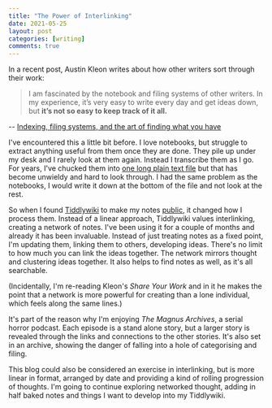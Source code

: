 ```yaml
---
title: "The Power of Interlinking"
date: 2021-05-25
layout: post
categories: [writing]
comments: true
---
```


In a recent post, Austin Kleon writes about how other writers sort through their work:

> I am fascinated by the notebook and filing systems of other writers. In my experience, it’s very easy to write every day and get ideas down, but **it’s not so easy to keep track of it all.**
<figcaption class="figure-caption text-right"> -- <a href="https://austinkleon.com/2021/05/20/indexing-filing-systems-and-the-art-of-finding-what-you-have">Indexing, filing systems, and the art of finding what you have</a></figcaption>

I've encountered this a little bit before. I love notebooks, but struggle to extract anything useful from them once they are done. They pile up under my desk and I rarely look at them again. Instead I transcribe them as I go. For years, I've chucked them into [one long plain text file](https://davidralphlewis.github.io/binaryephemera/The-Spark-File.html) but that has become unwieldy and hard to look through. I had the same problem as the notebooks, I would write it down at the bottom of the file and not look at the rest.

So when I found [Tiddlywiki](https://tiddlywiki.com/) to make my notes [public](https://davidralphlewis.github.io/binaryephemera/), it changed how I process them. Instead of a linear approach, Tiddlywiki values interlinking, creating a network of notes. I've been using it for a couple of months and already it has been invaluable. Instead of just treating notes as a fixed point, I'm updating them, linking them to others, developing ideas. There's no limit to how much you can link the ideas together. The network mirrors thought and clustering ideas together. It also helps to find notes as well, as it's all searchable.

(Incidentally, I'm re-reading Kleon's *Share Your Work* and in it he makes the point that a network is more powerful for creating than a lone individual, which feels along the same lines.)

It's part of the reason why I'm enjoying *The Magnus Archives*, a serial horror podcast. Each episode is a stand alone story, but a larger story is revealed through the links and connections to the other stories. It's also set in an archive, showing the danger of falling into a hole of categorising and filing.

This blog could also be considered an exercise in interlinking, but is more linear in format, arranged by date and providing a kind of rolling progression of thoughts. I'm going to continue exploring networked thought, adding in half baked notes and things I want to develop into my Tiddlywiki.
